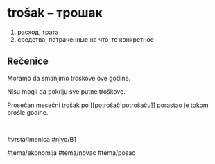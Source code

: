 # trošak – трошак

1. расход, трата  
2. средства, потраченные на что-то конкретное

## Rečenice

Moramo da smanjimo troškove ove godine.

Nisu mogli da pokriju sve putne troškove.

Prosečan mesečni trošak po [[potrošač|potrošaču]] porastao je tokom prošle godine.

<br>

#vrsta/imenica
#nivo/B1

#tema/ekonomija
#tema/novac
#tema/posao
